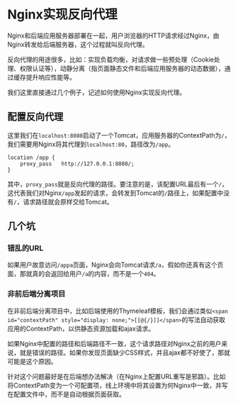 # Nginx实现反向代理

Nginx和后端应用服务器部署在一起，用户浏览器的HTTP请求经过Nginx，由Nginx转发给后端服务器，这个过程就叫反向代理。

反向代理的用途很多，比如：实现负载均衡，对请求做一些预处理（Cookie处理、权限认证等），动静分离（指页面静态文件和后端应用服务器的动态数据），通过缓存提升响应性能等。

我们这里直接通过几个例子，记述如何使用Nginx实现反向代理。

## 配置反向代理

这里我们在`localhost:8080`启动了一个Tomcat，应用服务器的ContextPath为`/`，我们需要用Nginx将其代理到`localhost:80`，路径改为`/app`。

```
location /app {
    proxy_pass   http://127.0.0.1:8080/;
}
```

其中，`proxy_pass`就是反向代理的路径。要注意的是，该配置URL最后有一个`/`，这代表我们对Nginx`/app`发起的请求，会转发到Tomcat的`/`路径上，如果配置中没有`/`，请求路径就会原样交给Tomcat。

## 几个坑

### 错乱的URL

如果用户故意访问`/appa`页面，Nginx会向Tomcat请求`/a`，假如你还真有这个页面，那就真的会返回给用户`/a`的内容，而不是一个`404`。

### 非前后端分离项目

在非前后端分离项目中，比如后端使用的Thymeleaf模板，我们会通过类似`<span id="contextPath" style="display: none;">[[@{/}]]</span>`的写法自动获取应用的ContextPath，以供静态资源加载和ajax请求。

如果Nginx中配置的路径和后端路径不一致，这个请求路径对Nginx之前的用户来说，就是错误的路径。如果你发现页面缺少CSS样式，并且ajax都不好使了，那就可能是这个原因。

针对这个问题最好是在后端想办法解决（在Nginx上配置URL重写是邪路）。比如将ContextPath变为一个可配置项，线上环境中将其设置为何Nginx中一致，并写在配置文件中，而不是自动根据页面获取。
